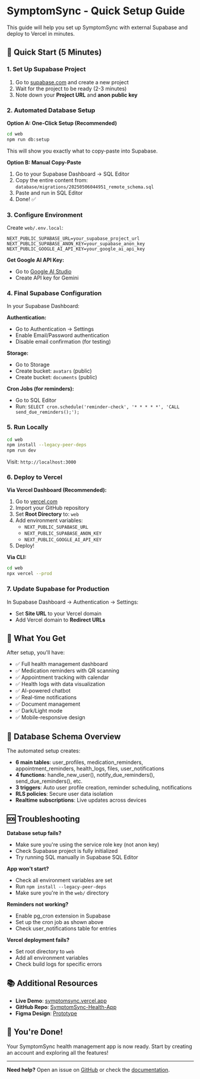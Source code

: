 # SymptomSync - Quick Setup Guide

This guide will help you set up SymptomSync with external Supabase and deploy to Vercel in minutes.

## 🚀 Quick Start (5 Minutes)

### 1. **Set Up Supabase Project**

1. Go to [supabase.com](https://supabase.com) and create a new project
2. Wait for the project to be ready (2-3 minutes)
3. Note down your **Project URL** and **anon public key**

### 2. **Automated Database Setup**

**Option A: One-Click Setup (Recommended)**
```bash
cd web
npm run db:setup
```
This will show you exactly what to copy-paste into Supabase.

**Option B: Manual Copy-Paste**
1. Go to your Supabase Dashboard → SQL Editor
2. Copy the entire content from: `database/migrations/20250506044951_remote_schema.sql`
3. Paste and run in SQL Editor
4. Done! ✅

### 3. **Configure Environment**

Create `web/.env.local`:
```env
NEXT_PUBLIC_SUPABASE_URL=your_supabase_project_url
NEXT_PUBLIC_SUPABASE_ANON_KEY=your_supabase_anon_key
NEXT_PUBLIC_GOOGLE_AI_API_KEY=your_google_ai_api_key
```

**Get Google AI API Key:**
- Go to [Google AI Studio](https://aistudio.google.com)
- Create API key for Gemini

### 4. **Final Supabase Configuration**

In your Supabase Dashboard:

**Authentication:**
- Go to Authentication → Settings
- Enable Email/Password authentication
- Disable email confirmation (for testing)

**Storage:**
- Go to Storage
- Create bucket: `avatars` (public)
- Create bucket: `documents` (public)

**Cron Jobs (for reminders):**
- Go to SQL Editor
- Run: `SELECT cron.schedule('reminder-check', '* * * * *', 'CALL send_due_reminders();');`

### 5. **Run Locally**

```bash
cd web
npm install --legacy-peer-deps
npm run dev
```

Visit: `http://localhost:3000`

### 6. **Deploy to Vercel**

**Via Vercel Dashboard (Recommended):**
1. Go to [vercel.com](https://vercel.com)
2. Import your GitHub repository
3. Set **Root Directory** to: `web`
4. Add environment variables:
   - `NEXT_PUBLIC_SUPABASE_URL`
   - `NEXT_PUBLIC_SUPABASE_ANON_KEY`
   - `NEXT_PUBLIC_GOOGLE_AI_API_KEY`
5. Deploy!

**Via CLI:**
```bash
cd web
npx vercel --prod
```

### 7. **Update Supabase for Production**

In Supabase Dashboard → Authentication → Settings:
- Set **Site URL** to your Vercel domain
- Add Vercel domain to **Redirect URLs**

## 🎯 What You Get

After setup, you'll have:
- ✅ Full health management dashboard
- ✅ Medication reminders with QR scanning
- ✅ Appointment tracking with calendar
- ✅ Health logs with data visualization
- ✅ AI-powered chatbot
- ✅ Real-time notifications
- ✅ Document management
- ✅ Dark/Light mode
- ✅ Mobile-responsive design

## 🔧 Database Schema Overview

The automated setup creates:
- **6 main tables**: user_profiles, medication_reminders, appointment_reminders, health_logs, files, user_notifications
- **4 functions**: handle_new_user(), notify_due_reminders(), send_due_reminders(), etc.
- **3 triggers**: Auto user profile creation, reminder scheduling, notifications
- **RLS policies**: Secure user data isolation
- **Realtime subscriptions**: Live updates across devices

## 🆘 Troubleshooting

**Database setup fails?**
- Make sure you're using the service role key (not anon key)
- Check Supabase project is fully initialized
- Try running SQL manually in Supabase SQL Editor

**App won't start?**
- Check all environment variables are set
- Run `npm install --legacy-peer-deps`
- Make sure you're in the `web/` directory

**Reminders not working?**
- Enable pg_cron extension in Supabase
- Set up the cron job as shown above
- Check user_notifications table for entries

**Vercel deployment fails?**
- Set root directory to `web`
- Add all environment variables
- Check build logs for specific errors

## 📚 Additional Resources

- **Live Demo**: [symptomsync.vercel.app](https://symptomsync.vercel.app)
- **GitHub Repo**: [SymptomSync-Health-App](https://github.com/hoangsonww/SymptomSync-Health-App)
- **Figma Design**: [Prototype](https://www.figma.com/design/YwoQ1OgAPYOfFOwlbf3aP0/COMP-426-Final-Project-Prototype)

## 🎉 You're Done!

Your SymptomSync health management app is now ready. Start by creating an account and exploring all the features!

---

**Need help?** Open an issue on [GitHub](https://github.com/hoangsonww/SymptomSync-Health-App/issues) or check the [documentation](https://github.com/hoangsonww/SymptomSync-Health-App#readme).

